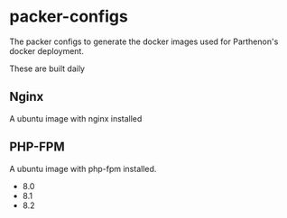 # packer-configs

The packer configs to generate the docker images used for Parthenon's docker deployment.

These are built daily

## Nginx

A ubuntu image with nginx installed

## PHP-FPM

A ubuntu image with php-fpm installed.

* 8.0
* 8.1
* 8.2
